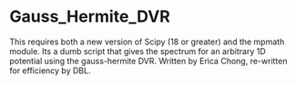 # Gauss_Hermite_DVR

This requires both a new version of Scipy (18 or greater) and the mpmath module.  Its a dumb script that gives the spectrum for an arbitrary 1D potential
using the gauss-hermite DVR.  Written by Erica Chong, re-written for efficiency by DBL.
